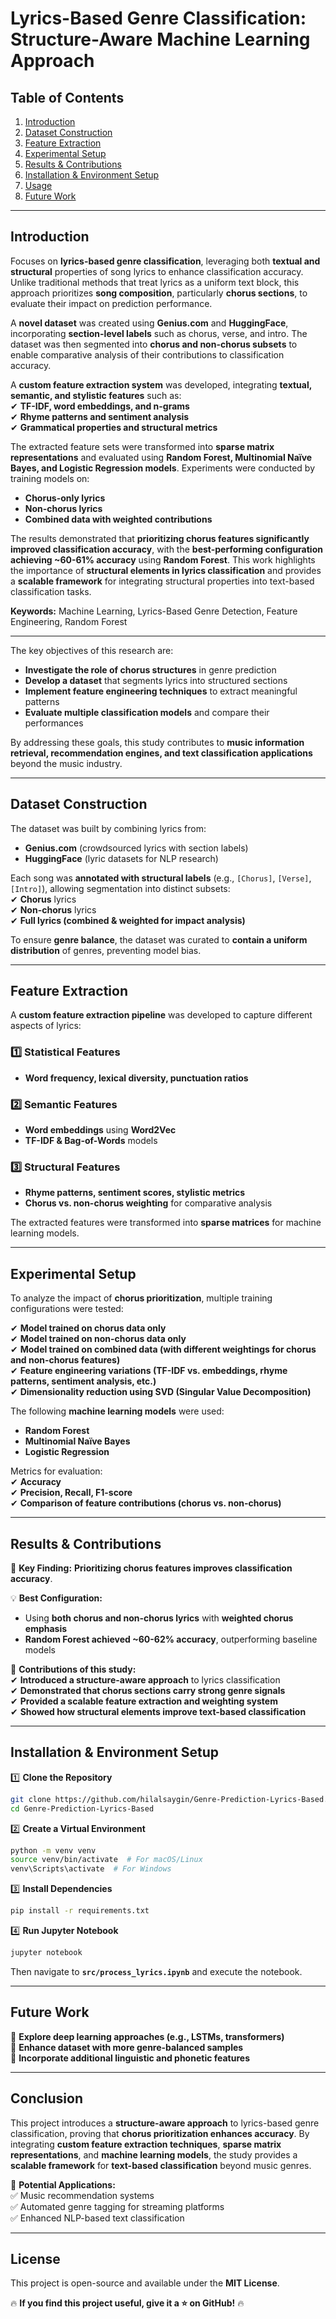 # **Lyrics-Based Genre Classification: Structure-Aware Machine Learning Approach**  

## **Table of Contents**  
1. [Introduction](#introduction) 
2. [Dataset Construction](#dataset-construction)  
3. [Feature Extraction](#feature-extraction)  
4. [Experimental Setup](#experimental-setup)  
5. [Results & Contributions](#results--contributions)  
6. [Installation & Environment Setup](#installation--environment-setup)  
7. [Usage](#usage)  
8. [Future Work](#future-work)  

---  

## **Introduction**  
Focuses on **lyrics-based genre classification**, leveraging both **textual and structural** properties of song lyrics to enhance classification accuracy. Unlike traditional methods that treat lyrics as a uniform text block, this approach prioritizes **song composition**, particularly **chorus sections**, to evaluate their impact on prediction performance.  

A **novel dataset** was created using **Genius.com** and **HuggingFace**, incorporating **section-level labels** such as chorus, verse, and intro. The dataset was then segmented into **chorus and non-chorus subsets** to enable comparative analysis of their contributions to classification accuracy.  

A **custom feature extraction system** was developed, integrating **textual, semantic, and stylistic features** such as:  
✔ **TF-IDF, word embeddings, and n-grams**  
✔ **Rhyme patterns and sentiment analysis**  
✔ **Grammatical properties and structural metrics**  

The extracted feature sets were transformed into **sparse matrix representations** and evaluated using **Random Forest, Multinomial Naïve Bayes, and Logistic Regression models**. Experiments were conducted by training models on:  
- **Chorus-only lyrics**  
- **Non-chorus lyrics**  
- **Combined data with weighted contributions**  

The results demonstrated that **prioritizing chorus features significantly improved classification accuracy**, with the **best-performing configuration achieving ~60-61% accuracy** using **Random Forest**. This work highlights the importance of **structural elements in lyrics classification** and provides a **scalable framework** for integrating structural properties into text-based classification tasks.  

**Keywords:** Machine Learning, Lyrics-Based Genre Detection, Feature Engineering, Random Forest  

---  

The key objectives of this research are:  
- **Investigate the role of chorus structures** in genre prediction  
- **Develop a dataset** that segments lyrics into structured sections  
- **Implement feature engineering techniques** to extract meaningful patterns  
- **Evaluate multiple classification models** and compare their performances  

By addressing these goals, this study contributes to **music information retrieval, recommendation engines, and text classification applications** beyond the music industry.  

---  

## **Dataset Construction**  
The dataset was built by combining lyrics from:  
- **Genius.com** (crowdsourced lyrics with section labels)  
- **HuggingFace** (lyric datasets for NLP research)  

Each song was **annotated with structural labels** (e.g., `[Chorus]`, `[Verse]`, `[Intro]`), allowing segmentation into distinct subsets:  
✔ **Chorus** lyrics  
✔ **Non-chorus** lyrics  
✔ **Full lyrics (combined & weighted for impact analysis)**  

To ensure **genre balance**, the dataset was curated to **contain a uniform distribution** of genres, preventing model bias.  

---  

## **Feature Extraction**  
A **custom feature extraction pipeline** was developed to capture different aspects of lyrics:  

### **1️⃣ Statistical Features**  
- **Word frequency, lexical diversity, punctuation ratios**  

### **2️⃣ Semantic Features**  
- **Word embeddings** using **Word2Vec**  
- **TF-IDF & Bag-of-Words** models  

### **3️⃣ Structural Features**  
- **Rhyme patterns, sentiment scores, stylistic metrics**  
- **Chorus vs. non-chorus weighting** for comparative analysis  

The extracted features were transformed into **sparse matrices** for machine learning models.  

---  

## **Experimental Setup**  
To analyze the impact of **chorus prioritization**, multiple training configurations were tested:  

✔ **Model trained on chorus data only**  
✔ **Model trained on non-chorus data only**  
✔ **Model trained on combined data (with different weightings for chorus and non-chorus features)**  
✔ **Feature engineering variations (TF-IDF vs. embeddings, rhyme patterns, sentiment analysis, etc.)**  
✔ **Dimensionality reduction using SVD (Singular Value Decomposition)**  

The following **machine learning models** were used:  
- **Random Forest**  
- **Multinomial Naïve Bayes**  
- **Logistic Regression**  

Metrics for evaluation:  
✔ **Accuracy**  
✔ **Precision, Recall, F1-score**  
✔ **Comparison of feature contributions (chorus vs. non-chorus)**  

---  

## **Results & Contributions**  
📌 **Key Finding:** **Prioritizing chorus features improves classification accuracy**.  

💡 **Best Configuration:**  
- Using **both chorus and non-chorus lyrics** with **weighted chorus emphasis**  
- **Random Forest achieved ~60-62% accuracy**, outperforming baseline models  

🎯 **Contributions of this study:**  
✔ **Introduced a structure-aware approach** to lyrics classification  
✔ **Demonstrated that chorus sections carry strong genre signals**  
✔ **Provided a scalable feature extraction and weighting system**  
✔ **Showed how structural elements improve text-based classification**  

---  

## **Installation & Environment Setup**  

1️⃣ **Clone the Repository**  
```bash
git clone https://github.com/hilalsaygin/Genre-Prediction-Lyrics-Based.git
cd Genre-Prediction-Lyrics-Based
```

2️⃣ **Create a Virtual Environment**  
```bash
python -m venv venv  
source venv/bin/activate  # For macOS/Linux  
venv\Scripts\activate  # For Windows
```

3️⃣ **Install Dependencies**  
```bash
pip install -r requirements.txt
```

4️⃣ **Run Jupyter Notebook**  
```bash
jupyter notebook
```
Then navigate to **`src/process_lyrics.ipynb`** and execute the notebook.

---  

## **Future Work**  
🔹 **Explore deep learning approaches (e.g., LSTMs, transformers)**  
🔹 **Enhance dataset with more genre-balanced samples**  
🔹 **Incorporate additional linguistic and phonetic features**  

---  

## **Conclusion**  
This project introduces a **structure-aware approach** to lyrics-based genre classification, proving that **chorus prioritization enhances accuracy**. By integrating **custom feature extraction techniques**, **sparse matrix representations**, and **machine learning models**, the study provides a **scalable framework** for **text-based classification** beyond music genres.

🚀 **Potential Applications:**  
✅ Music recommendation systems  
✅ Automated genre tagging for streaming platforms  
✅ Enhanced NLP-based text classification  

---  

## **License**  
This project is open-source and available under the **MIT License**.

🔥 **If you find this project useful, give it a ⭐ on GitHub!** 🔥  
